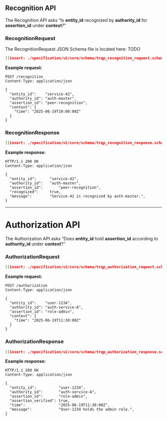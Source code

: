 ## Recognition API 

The Recognition API asks “Is **entity\_id** recognized by **authority\_id** for **assertion\_id** under **context**?”

### RecognitionRequest 

The RecognitionRequest JSON Schema file is located here: TODO

```json
[[insert: ./specification/v2/core/schema/trqp_recognition_request.schema.json]]
```


**Example request:**

```http
POST /recognition
Content-Type: application/json

{
  "entity_id":    "service-42",
  "authority_id": "auth-master",
  "assertion_id": "peer-recognition",
  "context": {
    "time": "2025-06-19T10:00:00Z"
  }
}
```

### RecognitionResponse

```json
[[insert: ./specification/v2/core/schema/trqp_recognition_response.schema.json]]
```


**Example response:**

```http
HTTP/1.1 200 OK
Content-Type: application/json

{
  "entity_id":      "service-42",
  "authority_id":   "auth-master",
  "assertion_id":       "peer-recognition",
  "recognized":     true,
  "message":        "Service-42 is recognized by auth-master.",
}
```

---

# Authorization API 

The Authorization API asks “Does **entity\_id** hold **assertion\_id** according to **authority\_id** under **context**?”

### AuthorizationRequest 

```json
[[insert: ./specification/v2/core/schema/trqp_authorization_request.schema.json]]
```


**Example request:**

```http
POST /authorization
Content-Type: application/json

{
  "entity_id":    "user-1234",
  "authority_id": "auth-service-A",
  "assertion_id": "role-admin",
  "context": {
    "time": "2025-06-19T11:30:00Z"
  }
}
```

### AuthorizationResponse

```json
[[insert: ./specification/v2/core/schema/trqp_authorization_response.schema.json]]
```


**Example response:**

```http
HTTP/1.1 200 OK
Content-Type: application/json

{
  "entity_id":          "user-1234",
  "authority_id":       "auth-service-A",
  "assertion_id":       "role-admin",
  "assertion_verified": true,
  "time":               "2025-06-19T11:30:00Z",
  "message":            "User-1234 holds the admin role.",
}
``` 

